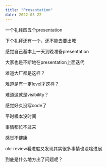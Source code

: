 ```yaml
---
title: "Presentation"
date: 2022-05-22
---
```


一个礼拜四五个presentation

下个礼拜还有一个，还不能去要出城

感觉自己基本上一天到晚准备presentation

大家也是不断地在presentation上面迭代

难道大厂都是这样？

难道是有一定level才这样？

难道这就是visibility？

感觉好久没写code了

平时根本没时间

事情都忙不过来

感觉不健康

okr review看进度又发现其实很多事情也没啥进展

到底是什么地方出了问题呢？
